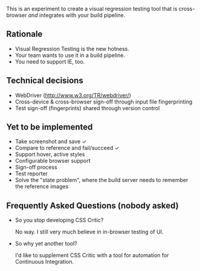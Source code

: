 This is an experiment to create a visual regression testing tool that is cross-browser *and* integrates with your build pipeline.

Rationale
---------
- Visual Regression Testing is the new hotness.
- Your team wants to use it in a build pipeline.
- You need to support IE, too.

Technical decisions
-------------------
- WebDriver (http://www.w3.org/TR/webdriver/)
- Cross-device & cross-browser sign-off through input file fingerprinting
- Test sign-off (fingerprints) shared through version control

Yet to be implemented
---------------------
- Take screenshot and save ✓
- Compare to reference and fail/succeed ✓
- Support hover, active styles
- Configurable browser support
- Sign-off process
- Test reporter
- Solve the "state problem", where the build server needs to remember the reference images

Frequently Asked Questions (nobody asked)
-----------------------------------------
- So you stop developing CSS Critic?

    No way. I still very much believe in in-browser testing of UI.

- So why yet another tool?

    I'd like to supplement CSS Critic with a tool for automation for Continuous Integration.
